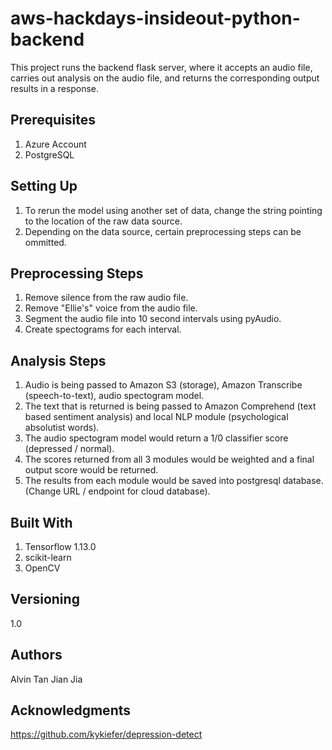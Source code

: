# aws-hackdays-insideout-python-backend
This project runs the backend flask server, where it accepts an audio file, carries out analysis on the audio file, and returns the corresponding output results in a response.

## Prerequisites
1. Azure Account
2. PostgreSQL

## Setting Up
1. To rerun the model using another set of data, change the string pointing to the location of the raw data source.
2. Depending on the data source, certain preprocessing steps can be ommitted.


## Preprocessing Steps
1. Remove silence from the raw audio file.
2. Remove "Ellie's" voice from the audio file.
3. Segment the audio file into 10 second intervals using pyAudio.
4. Create spectograms for each interval.

## Analysis Steps
1. Audio is being passed to Amazon S3 (storage), Amazon Transcribe (speech-to-text), audio spectogram model.
2. The text that is returned is being passed to Amazon Comprehend (text based sentiment analysis) and local NLP module (psychological absolutist words).
3. The audio spectogram model would return a 1/0 classifier score (depressed / normal).
4. The scores returned from all 3 modules would be weighted and a final output score would be returned.
5. The results from each module would be saved into postgresql database. (Change URL / endpoint for cloud database).


## Built With
1. Tensorflow 1.13.0
2. scikit-learn
3. OpenCV

## Versioning
1.0

## Authors
Alvin Tan Jian Jia

## Acknowledgments
https://github.com/kykiefer/depression-detect
